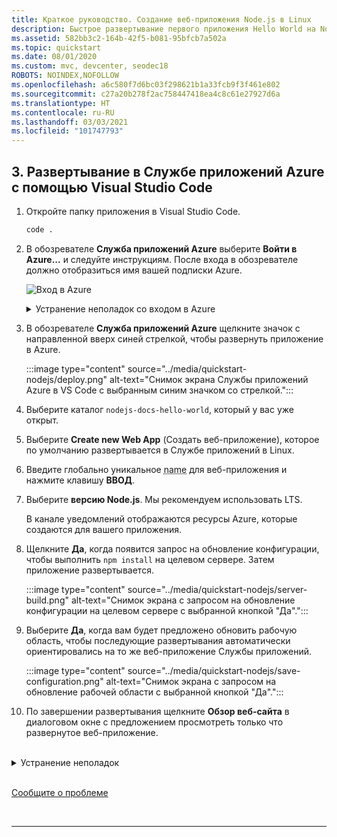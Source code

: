 ```yaml
---
title: Краткое руководство. Создание веб-приложения Node.js в Linux
description: Быстрое развертывание первого приложения Hello World на Node.js в Службе приложений Azure.
ms.assetid: 582bb3c2-164b-42f5-b081-95bfcb7a502a
ms.topic: quickstart
ms.date: 08/01/2020
ms.custom: mvc, devcenter, seodec18
ROBOTS: NOINDEX,NOFOLLOW
ms.openlocfilehash: a6c580f7d6bc03f298621b1a33fcb9f3f461e802
ms.sourcegitcommit: c27a20b278f2ac758447418ea4c8c61e27927d6a
ms.translationtype: HT
ms.contentlocale: ru-RU
ms.lasthandoff: 03/03/2021
ms.locfileid: "101747793"
---
```

<!-- default for linux -->

## <a name="3-deploy-to-azure-app-service-from-visual-studio-code"></a>3. Развертывание в Службе приложений Azure с помощью Visual Studio Code

1. Откройте папку приложения в Visual Studio Code.

    ```bash
    code .
    ```

1. В обозревателе **Служба приложений Azure** выберите **Войти в Azure...** и следуйте инструкциям. После входа в обозревателе должно отобразиться имя вашей подписки Azure.

    ![Вход в Azure](../media/quickstart-nodejs/sign-in.png)
    <br>
    <details>
    <summary>Устранение неполадок со входом в Azure</summary>
    
    Если при входе в Azure отображается сообщение об ошибке **"Не удается найти подписку с именем [идентификатор подписки]"** , возможно, вы находитесь за прокси-сервером и не можете связаться с API Azure. Укажите в переменных среды `HTTP_PROXY` и `HTTPS_PROXY` параметры прокси-сервера, используя команду терминала `export`.
    
    ```bash
    export HTTPS_PROXY=https://username:password@proxy:8080
    export HTTP_PROXY=http://username:password@proxy:8080
    ```

    [Сообщите о проблеме](https://www.research.net/r/PWZWZ52?tutorial=node-deployment-azure-app-service&step=deploy-app)


1. В обозревателе **Служба приложений Azure** щелкните значок с направленной вверх синей стрелкой, чтобы развернуть приложение в Azure. 

    :::image type="content" source="../media/quickstart-nodejs/deploy.png" alt-text="Снимок экрана Службы приложений Azure в VS Code с выбранным синим значком со стрелкой.":::

1. Выберите каталог `nodejs-docs-hello-world`, который у вас уже открыт.

1. Выберите **Create new Web App** (Создать веб-приложение), которое по умолчанию развертывается в Службе приложений в Linux.

1. Введите глобально уникальное <abbr title="В имени приложения допускаются символы 'a-z', '0-9' и '-'.">name</abbr> для веб-приложения и нажмите клавишу **ВВОД**. 

1. Выберите **версию Node.js**. Мы рекомендуем использовать LTS.

    В канале уведомлений отображаются ресурсы Azure, которые создаются для вашего приложения.

1. Щелкните **Да**, когда появится запрос на обновление конфигурации, чтобы выполнить `npm install` на целевом сервере. Затем приложение развертывается.

    :::image type="content" source="../media/quickstart-nodejs/server-build.png" alt-text="Снимок экрана с запросом на обновление конфигурации на целевом сервере с выбранной кнопкой &quot;Да&quot;.":::

1. Выберите **Да**, когда вам будет предложено обновить рабочую область, чтобы последующие развертывания автоматически ориентировались на то же веб-приложение Службы приложений. 

    :::image type="content" source="../media/quickstart-nodejs/save-configuration.png" alt-text="Снимок экрана с запросом на обновление рабочей области с выбранной кнопкой &quot;Да&quot;.":::




1. По завершении развертывания щелкните **Обзор веб-сайта** в диалоговом окне с предложением просмотреть только что развернутое веб-приложение.

<br>
<details>
<summary>Устранение неполадок</summary>
* Убедитесь, что приложение прослушивает порт, указанный в переменной среды PORT: `process.env.PORT`.
* Если отображается сообщение об ошибке **Вы не имеете разрешения на просмотр этого каталога пли страницы.** , значит приложение не может нормально запуститься. Просмотрите выходные данные, чтобы найти и исправить ошибку. 

</details>

<br>

[Сообщите о проблеме](https://www.research.net/r/PWZWZ52?tutorial=node-deployment-azure-app-service&prepare-your-environment)


<br>
<hr/>


